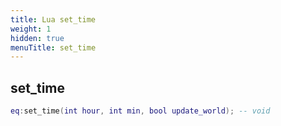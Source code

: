 ```yaml
---
title: Lua set_time
weight: 1
hidden: true
menuTitle: set_time
---
```

## set_time
```lua
eq:set_time(int hour, int min, bool update_world); -- void
```